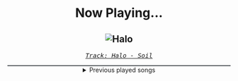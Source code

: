 <div align="center"> 
<h1>Now Playing...</h1>

![Halo](https://i.scdn.co/image/ab67616d00001e02261b7d9405d6ea16a4ce6757)
--
_<samp><a href="https://open.spotify.com/track/1QixTwDZCcfBzA7QMyont0">Track: Halo - Soil</a></samp>_

<div style="border: 1px #4B5054 solid"></div>
<details>
  <summary>
    Previous played songs
  </summary>
  <table>
    <thead>
      <tr>
        <th>
          Artist
        </th>
        <th>
          Song
        </th>
        <th>
          Link
        </th>
      </tr>
    </thead>
    <tbody>
      <tr><td>Soil</td><td>Halo</td><td><a href="https://open.spotify.com/track/1QixTwDZCcfBzA7QMyont0">https://open.spotify.com/track/1QixTwDZCcfBzA7QMyont0</a></td></tr><tr><td>Arch Enemy</td><td>Deceiver, Deceiver</td><td><a href="https://open.spotify.com/track/3jpGc7gcoTyQsrlfQ332Ql">https://open.spotify.com/track/3jpGc7gcoTyQsrlfQ332Ql</a></td></tr><tr><td>Architects</td><td>Meteor</td><td><a href="https://open.spotify.com/track/0d2mj7p92bZEckjowsc1a4">https://open.spotify.com/track/0d2mj7p92bZEckjowsc1a4</a></td></tr><tr><td>Adema</td><td>READY TO DIE</td><td><a href="https://open.spotify.com/track/0FnsGa4AZ9XlW92BHfz8yg">https://open.spotify.com/track/0FnsGa4AZ9XlW92BHfz8yg</a></td></tr><tr><td>In This Moment</td><td>As Above, So Below</td><td><a href="https://open.spotify.com/track/4pj2L6WbBAlevdxx6jgm32">https://open.spotify.com/track/4pj2L6WbBAlevdxx6jgm32</a></td></tr><tr><td>Parkway Drive</td><td>Prey</td><td><a href="https://open.spotify.com/track/7lMFAK8dv0QkWpIlZcWQlJ">https://open.spotify.com/track/7lMFAK8dv0QkWpIlZcWQlJ</a></td></tr><tr><td>Mark Morton</td><td>Cross Off</td><td><a href="https://open.spotify.com/track/1UtLHK1KdLD1haUlY5YoSg">https://open.spotify.com/track/1UtLHK1KdLD1haUlY5YoSg</a></td></tr><tr><td>Bleed From Within</td><td>Into Nothing</td><td><a href="https://open.spotify.com/track/6i7s8dpwHLZdDYSzulYmWq">https://open.spotify.com/track/6i7s8dpwHLZdDYSzulYmWq</a></td></tr><tr><td>Bullet For My Valentine</td><td>Your Betrayal</td><td><a href="https://open.spotify.com/track/25GC50HslaaruyrKjdu0lP">https://open.spotify.com/track/25GC50HslaaruyrKjdu0lP</a></td></tr><tr><td>Adelitas Way</td><td>Notorious</td><td><a href="https://open.spotify.com/track/5PZo9NMyNLxOlpEFoYo611">https://open.spotify.com/track/5PZo9NMyNLxOlpEFoYo611</a></td></tr><tr><td>Linkin Park</td><td>Papercut</td><td><a href="https://open.spotify.com/track/1Vej0qeQ3ioKwpI6FUbRv1">https://open.spotify.com/track/1Vej0qeQ3ioKwpI6FUbRv1</a></td></tr><tr><td>Hollywood Undead</td><td>Undead</td><td><a href="https://open.spotify.com/track/5wBLDkxVvclanSitx5jq8e">https://open.spotify.com/track/5wBLDkxVvclanSitx5jq8e</a></td></tr><tr><td>Bad Wolves</td><td>Killing Me Slowly</td><td><a href="https://open.spotify.com/track/6E5gsJm3t0RqmiHBfUBaya">https://open.spotify.com/track/6E5gsJm3t0RqmiHBfUBaya</a></td></tr><tr><td>Bring Me The Horizon</td><td>Parasite Eve</td><td><a href="https://open.spotify.com/track/5OxclJsdFESni44YlpNpkR">https://open.spotify.com/track/5OxclJsdFESni44YlpNpkR</a></td></tr><tr><td>Tetrarch</td><td>I'm Not Right</td><td><a href="https://open.spotify.com/track/2nsHCIZD7HaFm3WhXm1A2R">https://open.spotify.com/track/2nsHCIZD7HaFm3WhXm1A2R</a></td></tr><tr><td>Hollywood Undead</td><td>Gonna Be OK</td><td><a href="https://open.spotify.com/track/76CcaywQzcbgbDj7ovwXUO">https://open.spotify.com/track/76CcaywQzcbgbDj7ovwXUO</a></td></tr><tr><td>Within Temptation</td><td>The Reckoning</td><td><a href="https://open.spotify.com/track/4GSjFSK1SM78wPTVbsSB0S">https://open.spotify.com/track/4GSjFSK1SM78wPTVbsSB0S</a></td></tr><tr><td>Kingdom Collapse</td><td>Uprise</td><td><a href="https://open.spotify.com/track/6b9pDaMgmYARNR25XCXbj4">https://open.spotify.com/track/6b9pDaMgmYARNR25XCXbj4</a></td></tr><tr><td>Hollywood Undead</td><td>Whatever It Takes</td><td><a href="https://open.spotify.com/track/2ouOVzQTzSsLa2OH1Zxhvu">https://open.spotify.com/track/2ouOVzQTzSsLa2OH1Zxhvu</a></td></tr><tr><td>Disturbed</td><td>Down with the Sickness</td><td><a href="https://open.spotify.com/track/40rvBMQizxkIqnjPdEWY1v">https://open.spotify.com/track/40rvBMQizxkIqnjPdEWY1v</a></td></tr>
    </tbody>
  </table>
</details>

</div>

